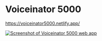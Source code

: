 # Voiceinator 5000

https://voiceinator5000.netlify.app/

[![Screenshot of Voiceinator 5000 web app](https://lh3.googleusercontent.com/gp9AZs6vBsAbr6glY_F3J-exY-IR4mz6vO7dAATFhsbFxzv9H57uJTusEQtD27ae_07Ou2v4i34-SpHVp-m2j8SYwBMxOw3_ht6nq2gvxigyJzoOreYRexhVbORNHRfBvxOTqYGfXw=w2400)](https://voiceinator5000.netlify.app/)

